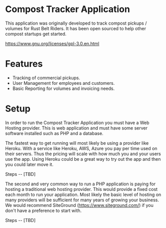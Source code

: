 # Compost Tracker Application

This application was originally developed to track compost pickups / volumes for Rust Belt Riders.  It has been open sourced to help other compost startups get started.

https://www.gnu.org/licenses/gpl-3.0.en.html

# Features

* Tracking of commercial pickups.
* User Management for employees and customers.
* Basic Reporting for volumes and invoicing needs.

# Setup

In order to run the Compost Tracker Application you must have a Web Hosting provider.  This is web application and must have some server software installed such as PHP and a database.

The fastest way to get running will most likely be using a provider like Heroku.  With a service like Heroku, AWS, Azure you pay per time used on their servers.  Thus the pricing will scale with how much you and your users use the app.  Using Heroku could be a great way to try out the app and then you could later move it.  

Steps -- [TBD]

The second and very common way to run a PHP application is paying for hosting a traditional web hosting provider.  This would provide a fixed cost each month to run your application.  Most likely the basic level of hosting on many providers will be sufficient for many years of growing your business.  We would recommend SiteGround (https://www.siteground.com/) if you don't have a preference to start with.

Steps -- [TBD]
